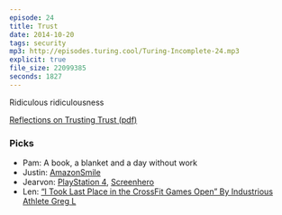 ```yaml
---
episode: 24
title: Trust
date: 2014-10-20
tags: security
mp3: http://episodes.turing.cool/Turing-Incomplete-24.mp3
explicit: true
file_size: 22099385
seconds: 1827
---
```


Ridiculous ridiculousness

[Reflections on Trusting Trust (pdf)](http://www.ece.cmu.edu/~ganger/712.fall02/papers/p761-thompson.pdf)

### Picks

* Pam: A book, a blanket and a day without work
* Justin: [AmazonSmile](http://smile.amazon.com/)
* Jearvon: [PlayStation 4](http://smile.amazon.com/PlayStation-4-Console/dp/B00BGA9WK2/ref=sr_1_1?ie=UTF8&qid=1413778662&sr=8-1&keywords=PS4), [Screenhero](https://screenhero.com/)
* Len: [“I Took Last Place in the CrossFit Games Open” By Industrious Athlete Greg L](http://www.crossfitindustrious.com/i-took-last-place-in-the-crossfit-games-open-by-industrious-athlete-greg-l/)
